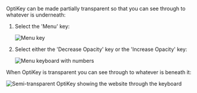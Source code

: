 OptiKey can be made partially transparent so that you can see through to whatever is underneath:

1. Select the 'Menu' key:

    ![Menu key](https://github.com/JuliusSweetland/OptiKey/blob/gh-pages/images/Key_Menu_Up.png)

2. Select either the 'Decrease Opacity' key or the 'Increase Opacity' key:

    ![Menu keyboard with numbers](https://github.com/JuliusSweetland/OptiKey/blob/gh-pages/images/Keyboard_Menu_Numbered.png)

When OptiKey is transparent you can see through to whatever is beneath it:

![Semi-transparent OptiKey showing the website through the keyboard](https://github.com/JuliusSweetland/OptiKey/blob/gh-pages/images/Using_Transparency2.png)